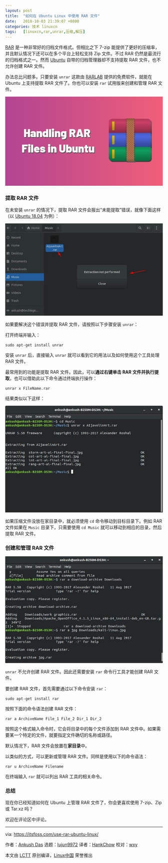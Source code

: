 ```yaml
---
layout: post
title:	"如何在 Ubuntu Linux 中使用 RAR 文件"
date:	2018-10-03 21:39:07 +0800 
categories:	技术 linuxcn 
tags:	[linuxcn,rar,unrar,压缩,解压]
---
```



[RAR](https://www.rarlab.com/rar_file.htm) 是一种非常好的归档文件格式。但相比之下 7-zip 能提供了更好的压缩率，并且默认情况下还可以在多个平台上轻松支持 Zip 文件。不过 RAR 仍然是最流行的归档格式之一。然而 [Ubuntu](https://www.ubuntu.com/) 自带的归档管理器却不支持提取 RAR 文件，也不允许创建 RAR 文件。


办法总比问题多。只要安装 `unrar` 这款由 [RARLAB](https://www.rarlab.com/) 提供的免费软件，就能在 Ubuntu 上支持提取 RAR 文件了。你也可以安装 `rar` 试用版来创建和管理 RAR 文件。


![RAR files in Ubuntu Linux](/Asserts/Images/album/201810/03/213910k2ll1y2blbx939c1.png)


### 提取 RAR 文件


在未安装 `unrar` 的情况下，提取 RAR 文件会报出“未能提取”错误，就像下面这样（以 [Ubuntu 18.04](https://itsfoss.com/things-to-do-after-installing-ubuntu-18-04/) 为例）：


![Error in RAR extraction in Ubuntu](/Asserts/Images/album/201810/03/213910gy0e11qn7xv5evrz.jpg)


如果要解决这个错误并提取 RAR 文件，请按照以下步骤安装 `unrar`：


打开终端并输入：



```
sudo apt-get install unrar
```

安装 `unrar` 后，直接输入 `unrar` 就可以看到它的用法以及如何使用这个工具处理 RAR 文件。


最常用到的功能是提取 RAR 文件。因此，可以**通过右键单击 RAR 文件并执行提取**，也可以借助此以下命令通过终端执行操作：



```
unrar x FileName.rar
```

结果类似以下这样：


![Using unrar in Ubuntu](/Asserts/Images/album/201810/03/213910zbwcngjbdnga1c3z.jpg)


如果压缩文件没放在家目录中，就必须使用 `cd` 命令移动到目标目录下。例如 RAR 文件如果在 `Music` 目录下，只需要使用 `cd Music` 就可以移动到相应的目录，然后提取 RAR 文件。


### 创建和管理 RAR 文件


![Using rar archive in Ubuntu Linux](/Asserts/Images/album/201810/03/213911p3z0gv83waexz81a.jpg)


`unrar` 不允许创建 RAR 文件。因此还需要安装 `rar` 命令行工具才能创建 RAR 文件。


要创建 RAR 文件，首先需要通过以下命令安装 `rar`：



```
sudo apt-get install rar
```

按照下面的命令语法创建 RAR 文件：



```
rar a ArchiveName File_1 File_2 Dir_1 Dir_2
```

按照这个格式输入命令时，它会将目录中的每个文件添加到 RAR 文件中。如果需要某一个特定的文件，就要指定文件确切的名称或路径。


默认情况下，RAR 文件会放置在**家目录**中。


以类似的方式，可以更新或管理 RAR 文件。同样是使用以下的命令语法：



```
rar u ArchiveName Filename
```

在终端输入 `rar` 就可以列出 RAR 工具的相关命令。


### 总结


现在你已经知道如何在 Ubuntu 上管理 RAR 文件了，你会更喜欢使用 7-zip、Zip 或 Tar.xz 吗？


欢迎在评论区中评论。




---


via: <https://itsfoss.com/use-rar-ubuntu-linux/>


作者：[Ankush Das](https://itsfoss.com/author/ankush/) 选题：[lujun9972](https://github.com/lujun9972) 译者：[HankChow](https://github.com/HankChow) 校对：[wxy](https://github.com/wxy)


本文由 [LCTT](https://github.com/LCTT/TranslateProject) 原创编译，[Linux中国](https://linux.cn/) 荣誉推出
